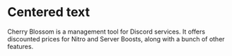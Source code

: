 # <b align="center">Centered text</b>
Cherry Blossom is a management tool for Discord services. It offers discounted prices for Nitro and Server Boosts, along with a bunch of other features.
